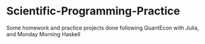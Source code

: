 # Scientific-Programming-Practice
Some homework and practice projects done following QuantEcon with Julia, and Monday Morning Haskell
